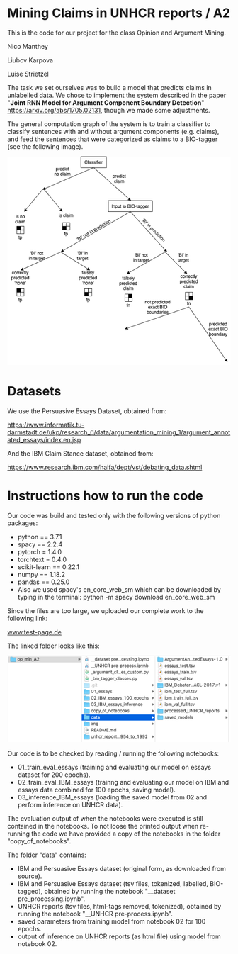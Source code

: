 # Mining Claims in UNHCR reports / A2

This is the code for our project for the class Opinion and Argument Mining.

Nico Manthey <br>

Liubov Karpova <br>

Luise Strietzel <br>

The task we set ourselves was to build a model that predicts claims in unlabelled data. We chose to implement the system described in the paper "<b>Joint RNN Model for Argument Component Boundary Detection</b>" https://arxiv.org/abs/1705.02131, though we made some adjustments.

The general computation graph of the system is to train a classifier to classify sentences with and without argument components (e.g. claims), and feed the sentences that were categorized as claims to a BIO-tagger (see the following image). 

![](img/computation_diagram.png)

# Datasets
We use the Persuasive Essays Dataset, obtained from: 

https://www.informatik.tu-darmstadt.de/ukp/research_6/data/argumentation_mining_1/argument_annotated_essays/index.en.jsp

And the IBM Claim Stance dataset, obtained from:

https://www.research.ibm.com/haifa/dept/vst/debating_data.shtml

# Instructions how to run the code

Our code was build and tested only with the following versions of python packages:
- python == 3.7.1
- spacy == 2.2.4
- pytorch = 1.4.0
- torchtext = 0.4.0
- scikit-learn == 0.22.1
- numpy == 1.18.2
- pandas == 0.25.0
- Also we used spacy's en_core_web_sm which can be downloaded by typing in the terminal: python -m spacy download en_core_web_sm


Since the files are too large, we uploaded our complete work to the following link:

www.test-page.de

The linked folder looks like this:

![](img/img_of_folder_structure.png)

Our code is to be checked by reading / running the following notebooks:
- 01_train_eval_essays  (training and evaluating our model on essays dataset for 200 epochs).
- 02_train_eval_IBM_essays (trainng and evaluating our model on IBM and essays data combined for 100 epochs, saving model).
- 03_inference_IBM_essays (loading the saved model from 02 and perform inference on UNHCR data).

The evaluation output of when the notebooks were executed is still contained in the notebooks. To not loose the printed output when re-running the code we have provided a copy of the notebooks in the folder "copy_of_notebooks".

The folder "data" contains:
- IBM and Persuasive Essays dataset (original form, as downloaded from source).
- IBM and Persuasive Essays dataset (tsv files, tokenized, labelled, BIO-tagged), obtained by running the notebook "__dataset pre_processing.ipynb".
- UNHCR reports (tsv files, html-tags removed, tokenized), obtained by running the notebook "__UNHCR pre-process.ipynb".
- saved parameters from training model from notebook 02 for 100 epochs.
- output of inference on UNHCR reports (as html file) using model from notebook 02.










